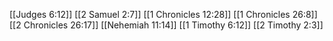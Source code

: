 [[Judges 6:12]]
[[2 Samuel 2:7]]
[[1 Chronicles 12:28]]
[[1 Chronicles 26:8]]
[[2 Chronicles 26:17]]
[[Nehemiah 11:14]]
[[1 Timothy 6:12]]
[[2 Timothy 2:3]]

